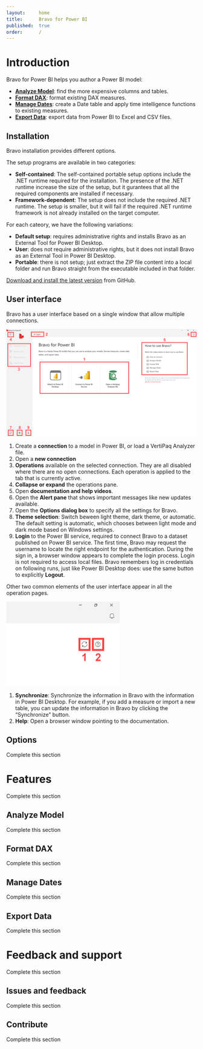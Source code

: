 ```yaml
---
layout:     home
title:      Bravo for Power BI
published:  true
order:      /
---
```


# Introduction
Bravo for Power BI helps you author a Power BI model:
- [**Analyze Model**](#analyze-model): find the more expensive columns and tables.
- [**Format DAX**](#format-dax): format existing DAX measures.
- [**Manage Dates**](#manage-dates): create a Date table and apply time intelligence functions to existing measures.
- [**Export Data**](#export-data): export data from Power BI to Excel and CSV files.

## Installation
Bravo installation provides different options.

The setup programs are available in two categories:
- **Self-contained**: The self-contained portable setup options include the .NET runtime required for the installation. The presence of the .NET runtime increase the size of the setup, but it gurantees that all the required components are installed if necessary.
- **Framework-dependent**: The setup does not include the required .NET runtime. The setup is smaller, but it will fail if the required .NET runtime framework is not already installed on the target computer.

For each cateory, we have the following variations:
- **Default setup**: requires administrative rights and installs Bravo as an External Tool for Power BI Desktop.
- **User**: does not require administrative rights, but it does not install Bravo as an External Tool in Power BI Desktop.
- **Portable**: there is not setup; just extract the ZIP file content into a local folder and run Bravo straight from the executable included in that folder.

[Download and install the latest version](https://github.com/sql-bi/Bravo/releases/latest) from GitHub.

## User interface

Bravo has a user interface based on a single window that allow multiple connections.

<img src="images/general-ui-01.png" width="700" class="naked">

1) Create a **connection** to a model in Power BI, or load a VertiPaq Analyzer file. 
2) Open a **new connection**
3) **Operations** available on the selected connection. They are all disabled where there are no open connections. Each operation is applied to the tab that is currently active. 
4) **Collapse or expand** the operations pane.
5) Open **documentation and help videos**.
6) Open the **Alert pane** that shows important messages like new updates available.
7) Open the **Options dialog box** to specify all the settings for Bravo.
8) **Theme selection**: Switch beween light theme, dark theme, or automatic. The default setting is automatic, which chooses between light mode and dark mode based on Windows settings.
9) **Login** to the Power BI service, required to connect Bravo to a dataset published on Power BI service. The first time, Bravo may request the username to locate the right endpoint for the authentication. During the sign in, a browser window appears to complete the login process. Login is not required to access local files. Bravo remembers log in credentials on following runs, just like Power BI Desktop does: use the same button to explicitly **Logout**. 

Other two common elements of the user interface appear in all the operation pages.

<img src="images/general-ui-02.png" width="300" class="naked">

1) **Synchronize**: Synchronize the information in Bravo with the information in Power BI Desktop. For example, if you add a measure or import a new table, you can update the information in Bravo by clicking the “Synchronize” button.
2) **Help**: Open a browser window pointing to the documentation.

## Options

<todo assign="marco">Complete this section</todo>

# Features

<todo assign="marco">Complete this section</todo>

## Analyze Model
<todo assign="marco">Complete this section</todo>

## Format DAX
<todo assign="marco">Complete this section</todo>

## Manage Dates
<todo assign="marco">Complete this section</todo>

## Export Data
<todo assign="marco">Complete this section</todo>

# Feedback and support
<todo assign="marco">Complete this section</todo>

## Issues and feedback
<todo assign="marco">Complete this section</todo>

## Contribute
<todo assign="marco">Complete this section</todo>

